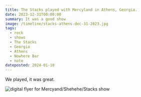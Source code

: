 ```yaml
---
title: The Stacks played with Mercyland in Athens, Georgia.
date: 2023-12-31T00:00:00
summary: It was a good show
image: /timeline/stacks-athens-dec-31-2023.jpg
tags:
  - rock
  - shows
  - The Stacks
  - Georgia
  - Athens
  - Nowhere Bar
  - note
dateposted: 2024-01-10
---
```


We played, it was great.

![digital flyer for Mercyand/Shehehe/Stacks show](/timeline/stacks-athens-dec-31-2023.jpg)



